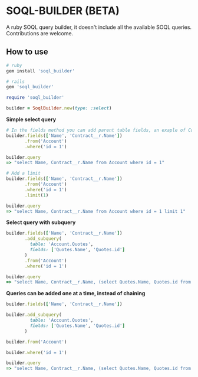 # SOQL-BUILDER (BETA)

A ruby SOQL query builder, it doesn't include all the available SOQL queries. Contributions are welcome.

## How to use

```ruby
# ruby
gem install 'soql_builder'

# rails
gem 'soql_builder'
```

```ruby
require 'soql_builder'

builder = SoqlBuilder.new(type: :select)
```

**Simple select query**
```ruby
# In the fields method you can add parent table fields, an exaple of Contract__r.Name below
builder.fields(['Name', 'Contract__r.Name'])
       .from('Account')
       .where('id = 1')

builder.query
=> "select Name, Contract__r.Name from Account where id = 1"

# Add a limit
builder.fields(['Name', 'Contract__r.Name'])
       .from('Account')
       .where('id = 1')
       .limit(1)

builder.query
=> "select Name, Contract__r.Name from Account where id = 1 limit 1"

```

**Select query with subquery**

```ruby
builder.fields(['Name', 'Contract__r.Name'])
       .add_subquery(
         table: 'Account.Quotes',
         fields: ['Quotes.Name', 'Quotes.id']
       )
       .from('Account')
       .where('id = 1')

builder.query
=> "select Name, Contract__r.Name, (select Quotes.Name, Quotes.id from Account.Quotes) from Account where id = 1"

```

**Queries can be added one at a time, instead of chaining**

```ruby
builder.fields(['Name', 'Contract__r.Name'])

builder.add_subquery(
         table: 'Account.Quotes',
         fields: ['Quotes.Name', 'Quotes.id']
       )

builder.from('Account')

builder.where('id = 1')

builder.query
=> "select Name, Contract__r.Name, (select Quotes.Name, Quotes.id from Account.Quotes) from Account where id = 1"
```


